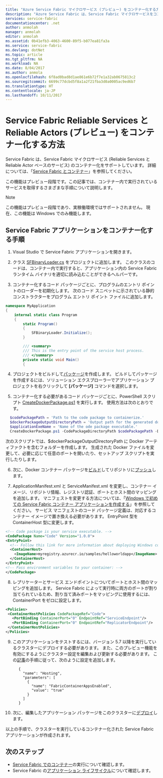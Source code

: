 ```yaml
---
title: "Azure Service Fabric マイクロサービス (プレビュー) をコンテナー化する方法"
description: "Azure Service Fabric は、Service Fabric マイクロサービスをコンテナー化する新機能を追加しました。 現在、この機能はプレビュー段階にあります。"
services: service-fabric
documentationcenter: .net
author: anmolah
manager: anmolah
editor: anmolah
ms.assetid: 0b41efb3-4063-4600-89f5-b077ea81fa3a
ms.service: service-fabric
ms.devlang: dotNet
ms.topic: article
ms.tgt_pltfrm: NA
ms.workload: NA
ms.date: 8/04/2017
ms.author: anmola
ms.openlocfilehash: 6f8ad0bad8d1ae861e6b72f7e1a32ab0675813c2
ms.sourcegitcommit: 6699c77dcbd5f8a1a2f21fba3d0a0005ac9ed6b7
ms.translationtype: HT
ms.contentlocale: ja-JP
ms.lasthandoff: 10/11/2017
---
```

# <a name="how-to-containerize-your-service-fabric-reliable-services-and-reliable-actors-preview"></a>Service Fabric Reliable Services と Reliable Actors (プレビュー) をコンテナー化する方法

Service Fabric は、Service Fabric マイクロサービス (Reliable Services と Reliable Actor ベースのサービス) のコンテナー化をサポートしています。 詳細については、「[Service Fabric とコンテナー](service-fabric-containers-overview.md)」を参照してください。


 この機能はプレビュー段階です。この記事では、コンテナー内で実行されているサービスを取得するさまざまな手順について説明します。  

> [!NOTE]
> この機能はプレビュー段階であり、実稼働環境ではサポートされません。 現在、この機能は Windows でのみ機能します。

## <a name="steps-to-containerize-your-service-fabric-application"></a>Service Fabric アプリケーションをコンテナー化する手順

1. Visual Studio で Service Fabric アプリケーションを開きます。

2. クラス [SFBinaryLoader.cs](https://github.com/Azure/service-fabric-scripts-and-templates/blob/master/code/SFBinaryLoaderForContainers/SFBinaryLoader.cs) をプロジェクトに追加します。 このクラスのコードは、コンテナー内で実行すると、アプリケーション内の Service Fabric ランタイム バイナリを適切に読み込むことができるヘルパーです。

3. コンテナー化するコード パッケージごとに、プログラムのエントリ ポイントのローダーを初期化します。 次のコード スニペットに示されている静的コンストラクターをプログラム エントリ ポイント ファイルに追加します。

  ```csharp
  namespace MyApplication
  {
      internal static class Program
      {
          static Program()
          {
              SFBinaryLoader.Initialize();
          }

          /// <summary>
          /// This is the entry point of the service host process.
          /// </summary>
          private static void Main()
          {
  ```

4. プロジェクトをビルドして[パッケージ](service-fabric-package-apps.md#Package-App)を作成します。 ビルドしてパッケージを作成するには、ソリューション エクスプローラーでアプリケーション プロジェクトを右クリックして **[パッケージ]** コマンドを選択します。

5. コンテナー化する必要があるコード パッケージごとに、PowerShell スクリプト [CreateDockerPackage.ps1](https://github.com/Azure/service-fabric-scripts-and-templates/blob/master/scripts/CodePackageToDockerPackage/CreateDockerPackage.ps1) を実行します。 使用方法は次のとおりです。
  ```powershell
    $codePackagePath = 'Path to the code package to containerize.'
    $dockerPackageOutputDirectoryPath = 'Output path for the generated docker folder.'
    $applicationExeName = 'Name of the ode package executable.'
    CreateDockerPackage.ps1 -CodePackageDirectoryPath $codePackagePath -DockerPackageOutputDirectoryPath $dockerPackageOutputDirectoryPath -ApplicationExeName $applicationExeName
 ```
  次のスクリプトでは、$dockerPackageOutputDirectoryPath に Docker アーティファクトを含むフォルダーを作成します。 生成された Docker ファイルを変更して、必要に応じて任意のポートを開いたり、セットアップ スクリプトを実行したりします。

6. 次に、Docker コンテナー パッケージを[ビルド](service-fabric-get-started-containers.md#Build-Containers)してリポジトリに[プッシュ](service-fabric-get-started-containers.md#Push-Containers)します。

7. ApplicationManifest.xml と ServiceManifest.xml を変更し、コンテナー イメージ、リポジトリ情報、レジストリ認証、ポートとホスト間のマッピングを追加します。 マニフェストを変更する方法については、「[Windows で初めての Service Fabric コンテナー アプリケーションを作成する](service-fabric-get-started-containers.md)」を参照してください。 サービス マニフェストのコード パッケージ定義は、対応するコンテナー イメージで置き換える必要があります。 EntryPoint 型を ContainerHost 型に変更します。

  ```xml
<!-- Code package is your service executable. -->
<CodePackage Name="Code" Version="1.0.0">
  <EntryPoint>
    <!-- Follow this link for more information about deploying Windows containers to Service Fabric: https://aka.ms/sfguestcontainers -->
    <ContainerHost>
      <ImageName>myregistry.azurecr.io/samples/helloworldapp</ImageName>
    </ContainerHost>
  </EntryPoint>
  <!-- Pass environment variables to your container: -->    
</CodePackage>
  ```

8. レプリケーターとサービス エンドポイントについてポートとホスト間のマッピングを追加します。 Service Fabric によって実行時に両方のポートが割り当てられているため、割り当て済みポートをマッピングに使用するには、ContainerPort をゼロに設定します。

 ```xml
<Policies>
  <ContainerHostPolicies CodePackageRef="Code">
    <PortBinding ContainerPort="0" EndpointRef="ServiceEndpoint"/>
    <PortBinding ContainerPort="0" EndpointRef="ReplicatorEndpoint"/>
  </ContainerHostPolicies>
</Policies>
 ```

9. このアプリケーションをテストするには、バージョン 5.7 以降を実行しているクラスターにデプロイする必要があります。 また、このプレビュー機能を有効にするようにクラスター設定を編集および更新する必要があります。 この[記事](service-fabric-cluster-fabric-settings.md)の手順に従って、次のように設定を追加します。
```
      {
        "name": "Hosting",
        "parameters": [
          {
            "name": "FabricContainerAppsEnabled",
            "value": "true"
          }
        ]
      }
```
10. 次に、編集したアプリケーション パッケージをこのクラスターに[デプロイ](service-fabric-deploy-remove-applications.md)します。

以上の手順で、クラスターを実行しているコンテナー化された Service Fabric アプリケーションが作成されます。

## <a name="next-steps"></a>次のステップ
* [Service Fabric でのコンテナー](service-fabric-get-started-containers.md)の実行について確認します。
* Service Fabric の[アプリケーション ライフサイクル](service-fabric-application-lifecycle.md)について確認します。
